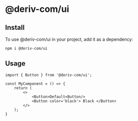 # @deriv-com/ui

## Install

To use @deriv-com/ui in your project, add it as a dependency:

```
npm i @deriv-com/ui
```

## Usage

```
import { Button } from '@deriv-com/ui';

const MyComponent = () => {
    return (
        <>
            <Button>Default<Button/>
            <Button color='black'> Black </Button>
        </>
    );
}

```
